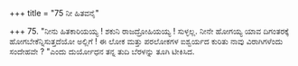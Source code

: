 +++
title = "75 ನೀ ಹಿತವನೈ"

+++
75. "ನೀನು ಹಿತಕಾರಿಯಯ್ಯ ! ಶಕುನಿ ರಾಜದ್ರೋಹಿಯಯ್ಯ ! ಸುಳ್ಳಲ್ಲ. ನೀನೇ ಹೋಗಯ್ಯ ಯಾವ ದಿಗಂತರಕ್ಕೆ ಹೋಗಬೇಕೆನ್ನಿಸುತ್ತದೆಯೋ ಅಲ್ಲಿಗೆ ! ಈ ಲೋಕ ಮತ್ತು ಪರಲೋಕಗಳ  ಐಶ್ವರ್ಯದ ಕುರಿತು ನಾವು ವಿರಾಗಿಗಳೆಂದು ಸಂದೇಹವೇ ? "ಎಂದು ದುರ್ಯೋಧನ ತನ್ನ ತುದಿ ಬೆರಳನ್ನು ತೂಗಿ ಟೀಕಿಸಿದ.